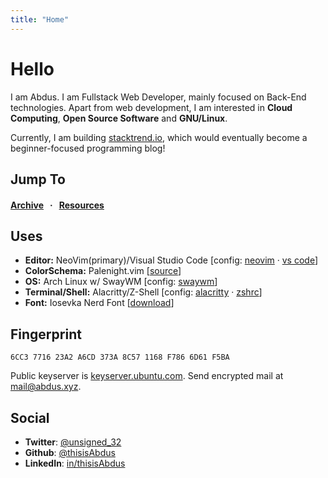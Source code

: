 ```yaml
---
title: "Home"
---
```


# Hello

I am Abdus. I am Fullstack Web Developer, mainly focused on Back-End
technologies. Apart from web development, I am interested in
**Cloud Computing**, **Open Source Software** and **GNU/Linux**.

Currently, I am building [stacktrend.io](https://stacktrend.io),
which would eventually become a beginner-focused programming blog!

## Jump To

#### [Archive](/blogs) &nbsp; &middot; &nbsp; [Resources](/resources)

## Uses

- **Editor:** NeoVim(primary)/Visual Studio Code
[config: [neovim](https://github.com/thisisabdus/dotfiles/blob/master/.config/nvim/init.vim)
&middot;
[vs code](https://github.com/thisisabdus/dotfiles/blob/master/vscode-settings.json)]
- **ColorSchema:** Palenight.vim [[source](https://github.com/drewtempelmeyer/palenight.vim)]
- **OS:** Arch Linux w/ SwayWM [config: [swaywm](https://github.com/thisisabdus/dotfiles/tree/master/.config/sway)]
- **Terminal/Shell:** Alacritty/Z-Shell
[config: [alacritty](https://github.com/thisisabdus/dotfiles/blob/master/.config/alacritty/alacritty.yml)
&middot;
[zshrc](https://github.com/thisisabdus/dotfiles/blob/master/.zshrc)]
- **Font:** Iosevka Nerd Font [[download](https://github.com/ryanoasis/nerd-fonts/tree/master/patched-fonts/Iosevka)]

## Fingerprint

```text
6CC3 7716 23A2 A6CD 373A 8C57 1168 F786 6D61 F5BA
```

Public keyserver is [keyserver.ubuntu.com](https://keyserver.ubuntu.com/pks/lookup?op=get&search=0xc03b78c0cda6c90e119e28e59427e08ef972834a).
Send encrypted mail at [mail@abdus.xyz](mailto:mail@abdus.xyz).

## Social

- **Twitter**: [@unsigned_32](https://twitter.com/@unsigned_32)
- **Github**: [@thisisAbdus](https://github.com/thisisabdus)
- **LinkedIn**: [in/thisisAbdus](https://www.linkedin.com/in/thisisabdus)
